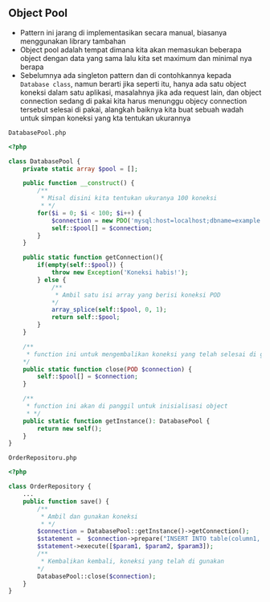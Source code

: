## Object Pool

- Pattern ini jarang di implementasikan secara manual, biasanya menggunakan library tambahan
- Object pool adalah tempat dimana kita akan memasukan beberapa object dengan data yang sama
  lalu kita set maximum dan minimal nya berapa
- Sebelumnya ada singleton pattern dan di contohkannya kepada `Database class`, namun berarti jika seperti itu, hanya ada satu object koneksi dalam satu aplikasi, masalahnya jika ada request lain, dan object connection sedang di pakai kita harus menunggu objecy connection tersebut selesai di pakai, alangkah baiknya kita buat sebuah wadah untuk simpan koneksi yang kta tentukan ukurannya

`DatabasePool.php`

```php
<?php

class DatabasePool {
    private static array $pool = [];

    public function __construct() {
        /**
         * Misal disini kita tentukan ukuranya 100 koneksi
         * */
        for($i = 0; $i < 100; $i++) {
            $connection = new PDO('mysql:host=localhost;dbname=example', 'root', '');
            self::$pool[] = $connection;
        }
    }

    public static function getConnection(){
        if(empty(self::$pool)) {
            throw new Exception('Koneksi habis!');
        } else {
            /**
             * Ambil satu isi array yang berisi koneksi POD
            */
            array_splice(self::$pool, 0, 1);
            return self::$pool;
        }
    }

    /**
     * function ini untuk mengembalikan koneksi yang telah selesai di gunakan
    */
    public static function close(POD $connection) {
        self::$pool[] = $connection;
    }

    /**
     * function ini akan di panggil untuk inisialisasi object
     * */
    public static function getInstance(): DatabasePool {
        return new self();
    }
}
```

`OrderRepositoru.php`

```php
<?php

class OrderRepository {
    ...
    public function save() {
        /**
         * Ambil dan gunakan koneksi
         * */
        $connection = DatabasePool::getInstance()->getConnection();
        $statement =  $connection->prepare("INSERT INTO table(column1, column2, column3) VALUES(?, ?, ?)")
        $statement->execute([$param1, $param2, $param3]);
        /**
         * Kembalikan kembali, koneksi yang telah di gunakan
        */
        DatabasePool::close($connection);
    }
}
```
